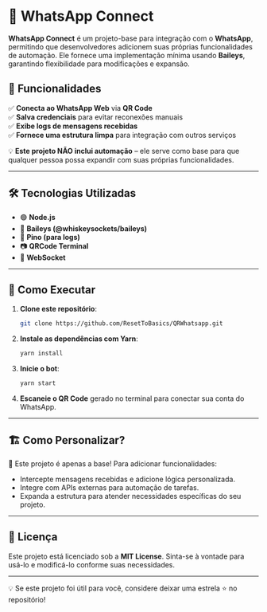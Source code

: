 # 🚀 WhatsApp Connect

**WhatsApp Connect** é um projeto-base para integração com o **WhatsApp**, permitindo que desenvolvedores adicionem suas próprias funcionalidades de automação. Ele fornece uma implementação mínima usando **Baileys**, garantindo flexibilidade para modificações e expansão.

## 📌 Funcionalidades

✅ **Conecta ao WhatsApp Web** via **QR Code**  
✅ **Salva credenciais** para evitar reconexões manuais  
✅ **Exibe logs de mensagens recebidas**  
✅ **Fornece uma estrutura limpa** para integração com outros serviços  

💡 **Este projeto NÃO inclui automação** – ele serve como base para que qualquer pessoa possa expandir com suas próprias funcionalidades.

---

## 🛠️ Tecnologias Utilizadas

- 🟢 **Node.js**
- 🔹 **Baileys (@whiskeysockets/baileys)**
- 📜 **Pino (para logs)**
- 📷 **QRCode Terminal**
- 🔄 **WebSocket**

---

## 🚀 Como Executar

1. **Clone este repositório**:
   ```sh
   git clone https://github.com/ResetToBasics/QRWhatsapp.git
   ```

2. **Instale as dependências com Yarn**:
   ```sh
   yarn install
   ```

4. **Inicie o bot**:
   ```sh
   yarn start
   ```

5. **Escaneie o QR Code** gerado no terminal para conectar sua conta do WhatsApp.

---

## 🏗️ Como Personalizar?

🔧 Este projeto é apenas a base! Para adicionar funcionalidades:

- Intercepte mensagens recebidas e adicione lógica personalizada.
- Integre com APIs externas para automação de tarefas.
- Expanda a estrutura para atender necessidades específicas do seu projeto.

---

## 📜 Licença

Este projeto está licenciado sob a **MIT License**. Sinta-se à vontade para usá-lo e modificá-lo conforme suas necessidades.

---

💡 Se este projeto foi útil para você, considere deixar uma estrela ⭐ no repositório!

